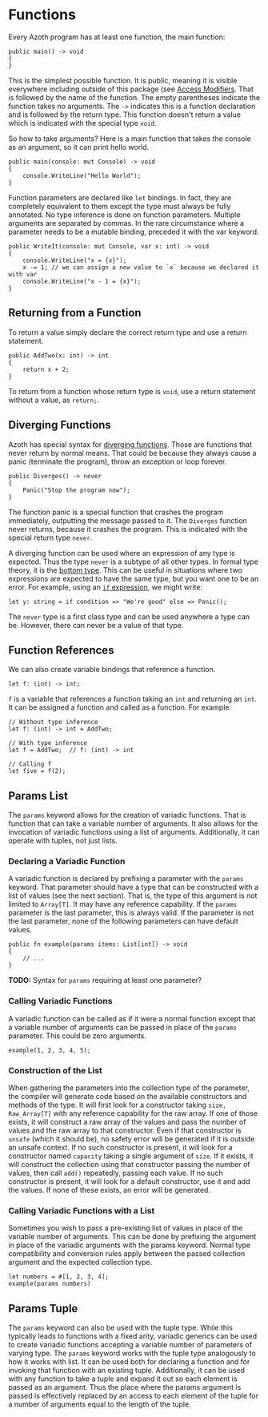 # Functions

Every Azoth program has at least one function, the main function:

    public main() -> void
    {
    }

This is the simplest possible function. It is public, meaning it is visible everywhere including outside of this package (see [Access Modifiers](access-modifiers.md). That is followed by the name of the function. The empty parentheses indicate the function takes no arguments. The `->` indicates this is a function declaration and is followed by the return type. This function doesn't return a value which is indicated with the special type `void`.

So how to take arguments?  Here is a main function that takes the console as an argument, so it can print hello world.

    public main(console: mut Console) -> void
    {
        console.WriteLine("Hello World");
    }

Function parameters are declared like `let` bindings. In fact, they are completely equivalent to them except the type must always be fully annotated. No type inference is done on function parameters. Multiple arguments are separated by commas. In the rare circumstance where a parameter needs to be a mutable binding, preceded it with the var keyword.

    public WriteIt(console: mut Console, var x: int) -> void
    {
        console.WriteLine("x = {x}");
        x -= 1; // we can assign a new value to `x` because we declared it with var
        console.WriteLine("x - 1 = {x}");
    }

## Returning from a Function

To return a value simply declare the correct return type and use a return statement.

    public AddTwo(x: int) -> int
    {
        return x + 2;
    }

To return from a function whose return type is `void`, use a return statement without a value, as `return;`.

## Diverging Functions

Azoth has special syntax for [diverging functions](https://en.wikipedia.org/wiki/Divergence_(computer_science)). Those are functions that never return by normal means. That could be because they always cause a panic (terminate the program), throw an exception or loop forever.

    public Diverges() -> never
    {
        Panic("Stop the program now");
    }

The function panic is a special function that crashes the program immediately, outputting the message passed to it. The `Diverges` function never returns, because it crashes the program. This is indicated with the special return type `never`.

A diverging function can be used where an expression of any type is expected. Thus the type `never` is a subtype of all other types. In formal type theory, it is the [bottom type](https://en.wikipedia.org/wiki/Bottom_type). This can be useful in situations where two expressions are expected to have the same type, but you want one to be an error. For example, using an [`if` expression](choice.md#if_expression), we might write:

    let y: string = if condition => "We're good" else => Panic();

The `never` type is a first class type and can be used anywhere a type can be.  However, there can never be a value of that type.

## Function References

We can also create variable bindings that reference a function.

    let f: (int) -> int;

`f` is a variable that references a function taking an `int` and returning an `int`. It can be assigned a function and called as a function. For example:

    // Without type inference
    let f: (int) -> int = AddTwo;

    // With type inference
    let f = AddTwo;  // f: (int) -> int

    // Calling f
    let five = f(2);

## Params List

The `params` keyword allows for the creation of variadic functions. That is function that can take a variable number of arguments. It also allows for the invocation of variadic functions using a list of arguments. Additionally, it can operate with tuples, not just lists.

### Declaring a Variadic Function

A variadic function is declared by prefixing a parameter with the `params` keyword. That parameter should have a type that can be constructed with a list of values (see the next section). That is, the type of this argument is not limited to `Array[T]`. It may have any reference capability. If the `params` parameter is the last parameter, this is always valid. If the parameter is not the last parameter, none of the following parameters can have default values.

```azoth
public fn example(params items: List[int]) -> void
{
    // ...
}
```

**TODO:** Syntax for `params` requiring at least one parameter?

### Calling Variadic Functions

A variadic function can be called as if it were a normal function except that a variable number of arguments can be passed in place of the `params` parameter. This could be zero arguments.

```azoth
example(1, 2, 3, 4, 5);
```

### Construction of the List

When gathering the parameters into the collection type of the parameter, the compiler will generate code based on the available constructors and methods of the type. It will first look for a constructor taking `size, Raw_Array[T]` with any reference capability for the raw array. If one of those exists, it will construct a raw array of the values and pass the number of values and the raw array to that constructor. Even if that constructor is `unsafe` (which it should be), no safety error will be generated if it is outside an unsafe context. If no such constructor is present, it will look for a constructor named `capacity` taking a single argument of `size`. If it exists, it will construct the collection using that constructor passing the number of values, then call `add()` repeatedly, passing each value. If no such constructor is present, it will look for a default constructor, use it and add the values. If none of these exists, an error will be generated.

### Calling Variadic Functions with a List

Sometimes you wish to pass a pre-existing list of values in place of the variable number of arguments. This can be done by prefixing the argument in place of the variadic arguments with the params keyword. Normal type compatibility and conversion rules apply between the passed collection argument and the expected collection type.

```azoth
let numbers = #[1, 2, 3, 4];
example(params numbers)
```

## Params Tuple

The `params` keyword can also be used with the tuple type. While this typically leads to functions with a fixed arity, variadic generics can be used to create variadic functions accepting a variable number of parameters of varying type. The `params` keyword works with the tuple type analogously to how it works with list. It can be used both for declaring a function and for invoking that function with an existing tuple. Additionally, it can be used with any function to take a tuple and expand it out so each element is passed as an argument. Thus the place where the params argument is passed is effectively replaced by an access to each element of the tuple for a number of arguments equal to the length of the tuple.
